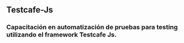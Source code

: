 ## Testcafe-Js

### Capacitación en automatización de pruebas para testing utilizando el framework Testcafe Js.
